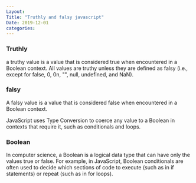 ```yaml
---
Layout:
Title: "Truthly and falsy javascript"
Date: 2019-12-01
categories:
---
```


### Truthly 
a truthy value is a value that is considered true when encountered in a Boolean context. All values are truthy unless they are defined as falsy (i.e., except for false, 0, 0n, "", null, undefined, and NaN).

### falsy 
A falsy value is a value that is considered false when encountered in a Boolean context.

JavaScript uses Type Conversion to coerce any value to a Boolean in contexts that require it, such as conditionals and loops.


### Boolean
In computer science, a Boolean is a logical data type that can have only the values true or false. For example, in JavaScript, Boolean conditionals are often used to decide which sections of code to execute (such as in if statements) or repeat (such as in for loops).